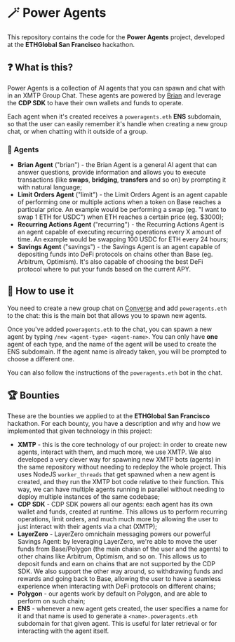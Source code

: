 # 🪄 Power Agents

This repository contains the code for the **Power Agents** project, developed at the **ETHGlobal San Francisco** hackathon.

## ❓ What is this?

Power Agents is a collection of AI agents that you can spawn and chat with in an XMTP Group Chat. These agents are powered by [Brian](https://www.brianknows.org) and leverage the **CDP SDK** to have their own wallets and funds to operate.

Each agent when it's created receives a `poweragents.eth` **ENS** subdomain, so that the user can easily remember it's handle when creating a new group chat, or when chatting with it outside of a group.

### 🤖 Agents

- **Brian Agent** ("brian") - the Brian Agent is a general AI agent that can answer questions, provide information and allows you to execute transactions (like **swaps**, **bridging**, **transfers** and so on) by prompting it with natural language;
- **Limit Orders Agent** ("limit") - the Limit Orders Agent is an agent capable of performing one or multiple actions when a token on Base reaches a particular price. An example would be performing a swap (eg. "I want to swap 1 ETH for USDC") when ETH reaches a certain price (eg. $3000);
- **Recurring Actions Agent** ("recurring") - the Recurring Actions Agent is an agent capable of executing recurring operations every X amount of time. An example would be swapping 100 USDC for ETH every 24 hours;
- **Savings Agent** ("savings") - the Savings Agent is an agent capable of depositing funds into DeFi protocols on chains other than Base (eg. Arbitrum, Optimism). It's also capable of choosing the best DeFi protocol where to put your funds based on the current APY.

## 🚀 How to use it

You need to create a new group chat on [Converse](https://converse.xyz) and add `poweragents.eth` to the chat: this is the main bot that allows you to spawn new agents.

Once you've added `poweragents.eth` to the chat, you can spawn a new agent by typing `/new <agent-type> <agent-name>`. You can only have **one** agent of each type, and the name of the agent will be used to create the ENS subdomain. If the agent name is already taken, you will be prompted to choose a different one.

You can also follow the instructions of the `poweragents.eth` bot in the chat.

## 🏆 Bounties

These are the bounties we applied to at the **ETHGlobal San Francisco** hackathon. For each bounty, you have a description and why and how we implemented that given technology in this project:

- **XMTP** - this is the core technology of our project: in order to create new agents, interact with them, and much more, we use XMTP. We also developed a very clever way for spawning new XMTP bots (agents) in the same repository without needing to redeploy the whole project. This uses NodeJS `worker_threads` that get spawned when a new agent is created, and they run the XMTP bot code relative to their function. This way, we can have multiple agents running in parallel without needing to deploy multiple instances of the same codebase;
- **CDP SDK** - CDP SDK powers all our agents: each agent has its own wallet and funds, created at runtime. This allows us to perform recurring operations, limit orders, and much much more by allowing the user to just interact with their agents via a chat (XMTP);
- **LayerZero** - LayerZero omnichain messaging powers our powerful Savings Agent: by leveraging LayerZero, we're able to move the user funds from Base/Polygon (the main chaisn of the user and the agents) to other chains like Arbitrum, Optimism, and so on. This allows us to deposit funds and earn on chains that are not supported by the CDP SDK. We also support the other way around, so withdrawing funds and rewards and going back to Base, allowing the user to have a seamless experience when interacting with DeFi protocols on different chains;
- **Polygon** - our agents work by default on Polygon, and are able to perform on such chain;
- **ENS** - whenever a new agent gets created, the user specifies a name for it and that name is used to generate a `<name>.poweragents.eth` subdomain for that given agent. This is useful for later retrieval or for interacting with the agent itself.
